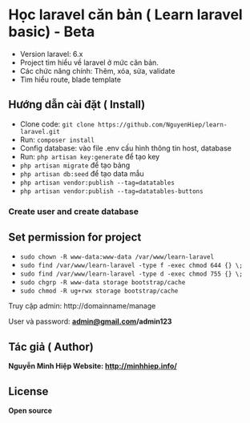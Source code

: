 # Học laravel căn bản ( Learn laravel basic) - Beta
- Version laravel: 6.x
- Project tìm hiểu về laravel ở mức căn bản.
- Các chức năng chính: Thêm, xóa, sửa, validate
- Tìm hiểu route, blade template

## Hướng dẫn cài đặt ( Install)
- Clone code: ``git clone https://github.com/NguyenHiep/learn-laravel.git``
- Run: ``composer install ``
- Config database: vào file .env cấu hình thông tin host, database
- Run: ``php artisan key:generate``  để tạo key
- ``php artisan migrate`` để tạo bảng
- ``php artisan db:seed`` để tạo data mẫu
- ``php artisan vendor:publish --tag=datatables``
- ``php artisan vendor:publish --tag=datatables-buttons``
### Create user and create database

## Set permission for project
- ``sudo chown -R www-data:www-data /var/www/learn-laravel``
- ``sudo find /var/www/learn-laravel -type f -exec chmod 644 {} \; ``
- ``sudo find /var/www/learn-laravel -type d -exec chmod 755 {} \;``
- ``sudo chgrp -R www-data storage bootstrap/cache``
- ``sudo chmod -R ug+rwx storage bootstrap/cache``

Truy cập admin: http://domainname/manage

User và password: <strong>admin@gmail.com/admin123<strong>

## Tác giả ( Author)
Nguyễn Minh Hiệp
Website: http://minhhiep.info/

## License
Open source


